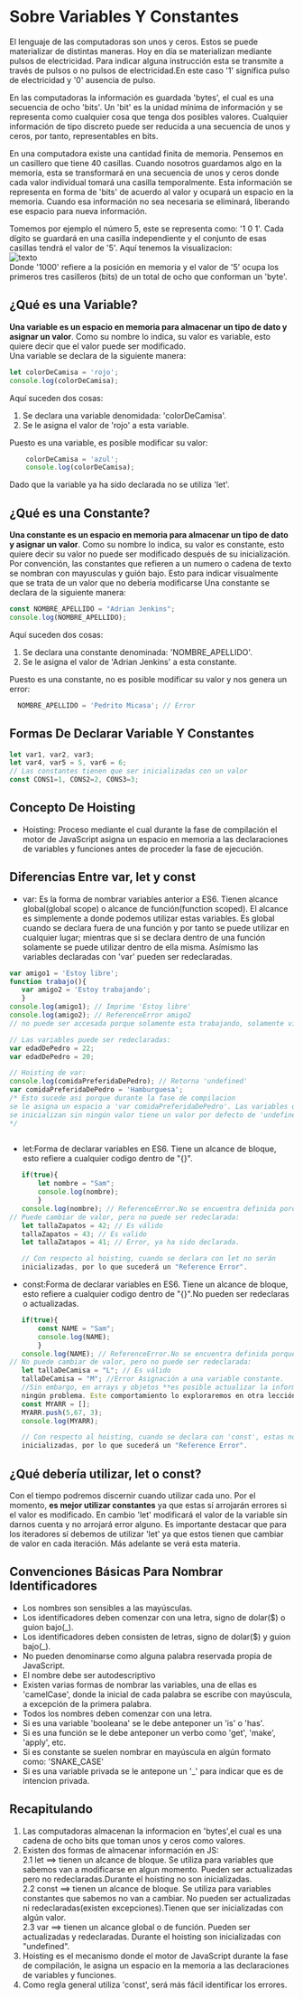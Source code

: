 # Sobre Variables Y Constantes
El lenguaje de las computadoras son unos y ceros.
Estos se puede materializar de distintas maneras. Hoy en día se materializan
mediante pulsos de electricidad. Para indicar alguna  instrucción esta se transmite a través
de pulsos o no pulsos de electricidad.En este caso '1' significa
pulso de electricidad y '0' ausencia de pulso.  
  
En las computadoras la información es guardada 'bytes', el cual es una secuencia
de ocho 'bits'.  Un 'bit' es la unidad mínima de información y se representa como cualquier
cosa que tenga dos posibles valores. Cualquier información de tipo discreto 
puede ser reducida a una secuencia de unos y ceros, por tanto, representables
en bits.  
  
En una computadora existe una cantidad finita de memoria. Pensemos en un casillero
que tiene 40 casillas. Cuando nosotros guardamos algo en la memoria, esta se transformará
en una secuencia de unos y ceros donde cada valor individual tomará una casilla
temporalmente. Esta información se representa en forma de 'bits' de acuerdo
al valor y ocupará un espacio en la memoria. Cuando esa información no sea 
necesaria se eliminará, liberando  ese espacio para nueva información.  
  
Tomemos por ejemplo el número 5, este se representa como: '1 0 1'. Cada dígito
se guardará en una casilla independiente y el conjunto de esas casillas tendrá
el valor de '5'. Aquí tenemos la visualizacion:    
![texto](./images/locker.png)  
Donde '1000' refiere a la posición en memoria y el valor de '5' ocupa los primeros
tres casilleros (bits) de un total de ocho que conforman un 'byte'.
## ¿Qué es una Variable?
**Una variable es un espacio en memoria para almacenar un tipo de dato
y asignar un valor**. Como su nombre lo indica, su valor es variable, esto
quiere decir que el valor puede ser modificado.  
Una variable se declara de la siguiente manera:
```js
let colorDeCamisa = 'rojo';
console.log(colorDeCamisa);
```
Aquí suceden dos cosas:  
 1. Se declara una variable denomidada: 'colorDeCamisa'.  
 2. Se le asigna el valor de 'rojo' a esta variable.  
   
Puesto es una variable, es posible modificar su valor:
```js
    colorDeCamisa = 'azul';
    console.log(colorDeCamisa);
```
Dado que la variable ya ha sido declarada no se utiliza 'let'.
## ¿Qué es una Constante? 
**Una constante es un espacio en memoria para almacenar un tipo de dato
y asignar un valor**. Como su nombre lo indica, su valor es constante, esto
quiere decir su valor no puede ser modificado después de su inicialización.  
Por convención, las constantes que refieren a un numero o cadena de texto
se nombran con mayusculas y guión bajo. Esto para indicar visualmente que se 
trata de un valor que no debería modificarse
Una constante se declara de la siguiente manera:
 ```js
const NOMBRE_APELLIDO = "Adrian Jenkins";
console.log(NOMBRE_APELLIDO);
 ```
Aquí suceden dos cosas:  
 1. Se declara una constante  denominada: 'NOMBRE_APELLIDO'.  
 2. Se le asigna el valor de 'Adrian Jenkins' a esta constante.  
   
Puesto es una constante, no es posible modificar su valor y nos genera un error:
```js
  NOMBRE_APELLIDO = 'Pedrito Micasa'; // Error
```
## Formas De Declarar Variable Y Constantes
```js
let var1, var2, var3;
let var4, var5 = 5, var6 = 6;
// Las constantes tienen que ser inicializadas con un valor
const CONS1=1, CONS2=2, CONS3=3;
```
## Concepto De Hoisting
* Hoisting: Proceso mediante el cual durante la fase de compilación el motor
de JavaScript asigna un espacio en memoria a las declaraciones de variables y funciones 
antes de proceder la fase de ejecución.  
## Diferencias Entre var, let y  const
* var: Es la forma de nombrar variables anterior a ES6. Tienen alcance global(global scope)
 o alcance de función(function scoped). El alcance es simplemente a donde podemos utilizar
 estas variables. Es global cuando se declara fuera de una función y por tanto se puede utilizar
 en cualquier lugar; mientras que si se declara dentro de una función solamente se puede utilizar
 dentro de ella misma. Asímismo las variables declaradas con 'var' pueden ser redeclaradas.
 ```js
var amigo1 = 'Estoy libre';
function trabajo(){
    var amigo2 = 'Estoy trabajando';
    }
console.log(amigo1); // Imprime 'Estoy libre'
console.log(amigo2); // ReferenceError amigo2  
// no puede ser accesada porque solamente esta trabajando, solamente vive dentro de la función 'trabajo'. No existe para la vida social todavia!

// Las variables puede ser redeclaradas:
var edadDePedro = 22;
var edadDePedro = 20;

// Hoisting de var:
console.log(comidaPreferidaDePedro); // Retorna 'undefined' 
var comidaPreferidaDePedro = 'Hamburguesa';
/* Esto sucede asi porque durante la fase de compilacion
se le asigna un espacio a 'var comidaPreferidaDePedro'. Las variables que 
se inicializan sin ningún valor tiene un valor por defecto de 'undefined'. 
*/
  
 ```
 * let:Forma de declarar variables en ES6. Tiene un alcance de bloque, esto refiere a cualquier codigo dentro de "{}".
 ```js
    if(true){
        let nombre = "Sam";
        console.log(nombre);
        }
    console.log(nombre); // ReferenceError.No se encuentra definida porque solo vive dentro de el bloque {}
// Puede cambiar de valor, pero no puede ser redeclarada:
    let tallaZapatos = 42; // Es válido
    tallaZapatos = 43; // Es valido
    let tallaZatapos = 41; // Error, ya ha sido declarada.

    // Con respecto al hoisting, cuando se declara con let no serán
    inicializadas, por lo que sucederá un "Reference Error".
 ```
 * const:Forma de declarar variables en ES6. Tiene un alcance de bloque, esto refiere a cualquier codigo dentro de "{}".No pueden ser redeclaras 
 o actualizadas.
 ```js
    if(true){
        const NAME = "Sam";
        console.log(NAME);
        }
    console.log(NAME); // ReferenceError.No se encuentra definida porque solo vive dentro de el bloque {}
 // No puede cambiar de valor, pero no puede ser redeclarada:
    let tallaDeCamisa = "L"; // Es válido
    tallaDeCamisa = "M"; //Error Asignación a una variable constante.
    //Sin embargo, en arrays y objetos **es posible actualizar la información** sin
    ningún problema. Este comportamiento lo exploraremos en otra lección.
    const MYARR = [];
    MYARR.push(5,67, 3);
    console.log(MYARR);

    // Con respecto al hoisting, cuando se declara con 'const', estas no serán
    inicializadas, por lo que sucederá un "Reference Error".
 ```
## ¿Qué debería utilizar, let o const?
 Con el tiempo podremos discernir cuando utilizar cada uno. Por el momento, 
 **es mejor utilizar constantes** ya que estas sí arrojarán errores si el valor es modificado.
 En cambio 'let' modificará el valor de la variable sin darnos cuenta y no arrojará error alguno.
 Es importante destacar que para los iteradores sí debemos de utilizar 'let' ya que estos tienen
 que cambiar de valor en cada iteración. Más adelante se verá esta materia.
## Convenciones Básicas Para Nombrar Identificadores
 * Los nombres son sensibles a las mayúsculas.
 * Los identificadores deben comenzar con una letra, signo de dolar($) o guion bajo(_).
 * Los identificadores deben consisten  de letras, signo de dolar($) y guion bajo(_).
 * No pueden denominarse como alguna palabra reservada propia de JavaScript.
 * El nombre debe ser autodescriptivo
 * Existen varias formas de nombrar las variables, una de ellas es 'camelCase',
 donde la inicial de cada palabra se escribe con mayúscula, a excepción de la primera palabra.
 * Todos los nombres deben comenzar con una letra.
 * Si es una variable 'booleana' se le debe anteponer un 'is' o 'has'.
 * Si es una función se le debe anteponer un verbo como 'get', 'make', 'apply', etc.
 * Si es constante se suelen nombrar en mayúscula en algún formato como: 'SNAKE_CASE'
 * Si es una variable privada se le antepone un '_' para indicar que es de intencion privada.  
## Recapitulando
 1. Las computadoras almacenan la informacion en 'bytes',el cual es una cadena de ocho bits que toman unos y ceros como valores.
 2. Existen dos formas de almacenar información en JS:  
    2.1 let    ==> tienen un alcance de bloque. Se utiliza para variables que sabemos van a modificarse en algun momento.
    Pueden ser actualizadas pero no redeclaradas.Durante el hoisting no son
    inicializadas.  
    2.2 const  ==> tienen un alcance de bloque. Se utiliza para variables constantes que sabemos no van a cambiar.
    No pueden ser actualizadas ni redeclaradas(existen excepciones).Tienen que
    ser inicializadas con algún valor.  
    2.3 var    ==> tienen un alcance global o de función. Pueden ser
    actualizadas y redeclaradas. Durante el hoisting son inicializadas con
    "undefined".
 3. Hoisting es el mecanismo donde el motor de JavaScript durante la fase de 
 compilación, le asigna un espacio en la memoria  a las declaraciones de variables y funciones.
 4. Como regla general utiliza 'const', será más fácil identificar los errores.
